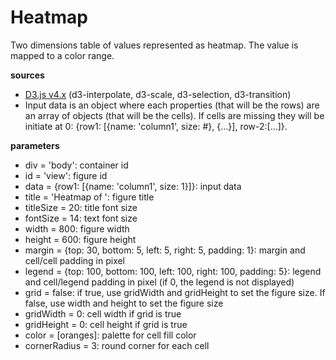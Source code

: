 # Heatmap
Two dimensions table of values represented as heatmap. The value is mapped to a color range.

**sources**
* [D3.js v4.x](https://github.com/d3/d3/blob/master/API.md) (d3-interpolate, d3-scale, d3-selection, d3-transition)
* Input data is an object where each properties (that will be the rows) are an array of objects (that will be the cells). If cells are missing they will be initiate at 0: {row1: [{name: 'column1', size: #}, {...}], row-2:[...]}.

**parameters**
* div = 'body': container id
* id = 'view': figure id
* data = {row1: [{name: 'column1', size: 1}]}: input data
* title = 'Heatmap of ': figure title
* titleSize = 20: title font size
* fontSize = 14: text font size
* width = 800: figure width
* height = 600: figure height
* margin = {top: 30, bottom: 5, left: 5, right: 5, padding: 1}: margin and cell/cell padding in pixel
* legend = {top: 100, bottom: 100, left: 100, right: 100, padding: 5}: legend and cell/legend padding in pixel (if 0, the legend is not displayed)
* grid = false: if true, use gridWidth and gridHeight to set the figure size. If false, use width and height to set the figure size
* gridWidth = 0: cell width if grid is true
* gridHeight = 0: cell height if grid is true
* color = [oranges]: palette for cell fill color
* cornerRadius = 3: round corner for each cell
